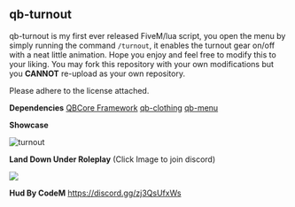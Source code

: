 ## qb-turnout

qb-turnout is my first ever released FiveM/lua script, you open the menu by simply running the command `/turnout`, it enables the turnout gear on/off with a neat little animation. Hope you enjoy and feel free to modify  this to your liking. You may fork this repository with your own modifications but you **CANNOT** re-upload as your own repository.

Please adhere to the license attached.

**Dependencies**
[QBCore Framework](https://github.com/qbcore-framework)
[qb-clothing](https://github.com/qbcore-framework/qb-clothing)
[qb-menu](https://github.com/qbcore-framework/qb-menu)

**Showcase**


![turnout](https://cdn.discordapp.com/attachments/942055830952488970/963426706788593734/ezgif-5-899e98db43.gif)
 
**Land Down Under Roleplay** (Click Image to join discord)

[<img src="https://cdn.discordapp.com/attachments/896914570839474206/958231912785264710/LDU_smaller.png">](https://discord.gg/kvxTNEzaqZ)

**Hud By CodeM**
https://discord.gg/zj3QsUfxWs
